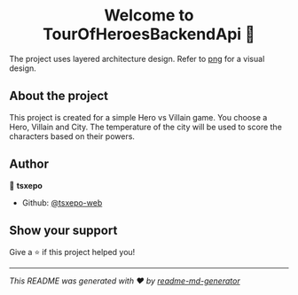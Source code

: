 <h1 align="center">Welcome to TourOfHeroesBackendApi 👋</h1>
<p>
</p>

The project uses layered architecture design. Refer to [png](https://github.com/tsxepo-web/TourOfHeroesBackendApi/blob/master/TourOfHeroesArch.drawio.png) for a visual design.

## About the project
This project is created for a simple Hero vs Villain game.
You choose a Hero, Villain and City. The temperature of the city will be used to score the characters based on their powers.




## Author

👤 **tsxepo**

* Github: [@tsxepo-web](https://github.com/tsxepo-web)

## Show your support

Give a ⭐️ if this project helped you!

***
_This README was generated with ❤️ by [readme-md-generator](https://github.com/kefranabg/readme-md-generator)_